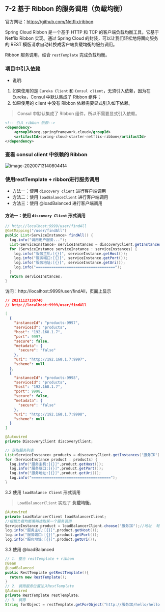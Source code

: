 ## 7-2 基于 Ribbon 的服务调用（负载均衡）

官方网址：https://github.com/Netflix/ribbon

Spring Cloud Ribbon 是一个基于 HTTP 和 TCP 的客户端负载均衡工具，它基于 Netflix Ribbon 实现。通过 Spring Cloud 的封装，可以让我们轻松地将面向服务的 REST 模版请求自动转换成客户端负载均衡的服务调用。

Ribbon 服务调用，结合 `restTemplate` 完成负载均衡。

### 项目中引入依赖

- 说明: 

1. 如果使用的是 `Eureka Client` 和 `Consul client`，无须引入依赖，因为在 Eureka，Consul 中默认集成了 Ribbon 组件；
2. 如果使用的 client 中没有 Ribbon 依赖需要显式引入如下依赖。

> Consul 中默认集成了 Ribbon 组件，所以不需要显式引入依赖。


```xml
<!-- 引入 ribbon 依赖-->
<dependency>
    <groupId>org.springframework.cloud</groupId>
    <artifactId>spring-cloud-starter-netflix-ribbon</artifactId>
</dependency>
```

### 查看 consul client 中依赖的 Ribbon

![image-20200713140804414](https://tva1.sinaimg.cn/large/008i3skNgy1gvu7jirkmaj328o0a2goi.jpg)

### 使用restTemplate + ribbon进行服务调用

- 方法一：使用 `discovery client` 进行客户端调用
- 方法二：使用 `loadBalanceClient` 进行客户端调用
- 方法三：使用 @loadBalanced 进行客户端调用



#### 方法一：使用 `discovery Client`  形式调用

```java
// http://localhost:9999/user/findAll
@GetMapping("/user/findAll")
public List<ServiceInstance> findAll() {
  log.info("调用用户服务...");
  List<ServiceInstance> serviceInstances = discoveryClient.getInstances("products");
  for (ServiceInstance serviceInstance : serviceInstances) {
    log.info("服务主机:[{}]", serviceInstance.getHost());
    log.info("服务端口:[{}]", serviceInstance.getPort());
    log.info("服务地址:[{}]", serviceInstance.getUri());
    log.info("====================================");
  }
  return serviceInstances;
}
```



访问：http://localhost:9999/user/findAll，页面上显示

```json
// 20211127190740
// http://localhost:9999/user/findAll

[
  {
    "instanceId": "products-9997",
    "serviceId": "products",
    "host": "192.168.1.7",
    "port": 9997,
    "secure": false,
    "metadata": {
      "secure": "false"
    },
    "uri": "http://192.168.1.7:9997",
    "scheme": null
  },
  {
    "instanceId": "products-9998",
    "serviceId": "products",
    "host": "192.168.1.7",
    "port": 9998,
    "secure": false,
    "metadata": {
      "secure": "false"
    },
    "uri": "http://192.168.1.7:9998",
    "scheme": null
  }
]
```




```java
@Autowired
private DiscoveryClient discoveryClient;

// 获取服务列表
List<ServiceInstance> products = discoveryClient.getInstances("服务ID");
for (ServiceInstance product : products) {
  log.info("服务主机:[{}]",product.getHost());
  log.info("服务端口:[{}]",product.getPort());
  log.info("服务地址:[{}]",product.getUri());
  log.info("====================================");
}
```

3.2 使用 `loadBalance Client` 形式调用

> `LoadBalancerClient` 实现了 **负载均衡**。





```java
@Autowired
private LoadBalancerClient loadBalancerClient;
//根据负载均衡策略选取某一个服务调用
ServiceInstance product = loadBalancerClient.choose("服务ID");//地址  轮询策略
log.info("服务主机:[{}]",product.getHost());
log.info("服务端口:[{}]",product.getPort());
log.info("服务地址:[{}]",product.getUri());
```

3.3 使用 @loadBalanced

```java
// 1. 整合 restTemplate + ribbon
@Bean
@LoadBalanced
public RestTemplate getRestTemplate(){
  return new RestTemplate();
}
// 2. 调用服务位置注入RestTemplate
@Autowired
private RestTemplate restTemplate;
// 3. 调用
String forObject = restTemplate.getForObject("http://服务ID/hello/hello?name=" + name, String.class);
```

